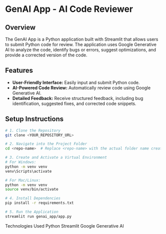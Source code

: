 # GenAI App - AI Code Reviewer

## Overview

The GenAI App is a Python application built with Streamlit that allows users to submit Python code for review. The application uses Google Generative AI to analyze the code, identify bugs or errors, suggest optimizations, and provide a corrected version of the code.

## Features

- **User-Friendly Interface:** Easily input and submit Python code.
- **AI-Powered Code Review:** Automatically review code using Google Generative AI.
- **Detailed Feedback:** Receive structured feedback, including bug identification, suggested fixes, and corrected code snippets.

## Setup Instructions

```bash
# 1. Clone the Repository
git clone <YOUR_REPOSITORY_URL>

# 2. Navigate into the Project Folder
cd <repo-name>  # Replace <repo-name> with the actual folder name created after cloning

# 3. Create and Activate a Virtual Environment
# For Windows:
python -m venv venv
venv\Scripts\activate

# For Mac/Linux:
python -m venv venv
source venv/bin/activate

# 4. Install Dependencies
pip install -r requirements.txt

# 5. Run the Application
streamlit run genai_app/app.py

```

Technologies Used
Python
Streamlit
Google Generative AI
